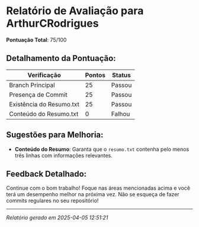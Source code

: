 
# Relatório de Avaliação para ArthurCRodrigues

**Pontuação Total**: 75/100

## Detalhamento da Pontuação:

| Verificação               | Pontos | Status |
| ------------------------- | ------ | ------ |
| Branch Principal          | 25     | Passou |
| Presença de Commit        | 25     | Passou |
| Existência do Resumo.txt  | 25     | Passou |
| Conteúdo do Resumo.txt    | 0     | Falhou |


## Sugestões para Melhoria:
- **Conteúdo do Resumo**: Garanta que o `resumo.txt` contenha pelo menos três linhas com informações relevantes.

## Feedback Detalhado:

Continue com o bom trabalho! Foque nas áreas mencionadas acima e você terá um desempenho melhor na próxima vez. Não se esqueça de fazer commits regulares no seu repositório!


---

*Relatório gerado em 2025-04-05 12:51:21*
    